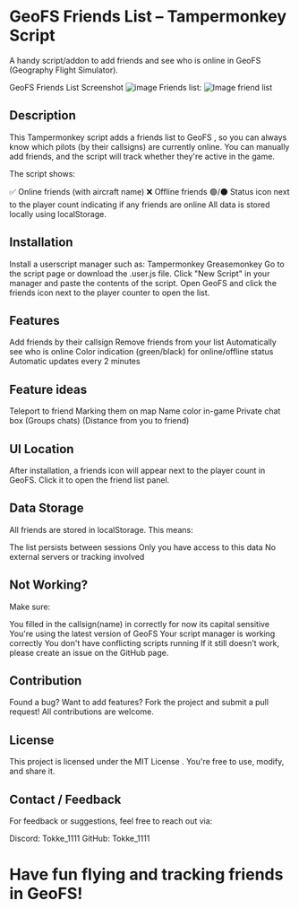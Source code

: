 # GeoFS Friends List – Tampermonkey Script
A handy script/addon to add friends and see who is online in GeoFS (Geography Flight Simulator). 

GeoFS Friends List Screenshot
![image](https://github.com/user-attachments/assets/fb122e19-7b32-4231-9081-b9b669a1b192)
Friends list:
![Image friend list](https://github.com/user-attachments/assets/261ddc5a-d633-43a9-95e1-d9d7169b010c)

## Description
This Tampermonkey script adds a friends list to GeoFS , so you can always know which pilots (by their callsigns) are currently online. You can manually add friends, and the script will track whether they're active in the game.


The script shows:

✅ Online friends (with aircraft name)
❌ Offline friends
🟢/⚫ Status icon next to the player count indicating if any friends are online
All data is stored locally using localStorage.

## Installation
Install a userscript manager such as:
Tampermonkey
Greasemonkey
Go to the script page or download the .user.js file.
Click "New Script" in your manager and paste the contents of the script.
Open GeoFS and click the friends icon next to the player counter to open the list.

## Features
Add friends by their callsign
Remove friends from your list
Automatically see who is online
Color indication (green/black) for online/offline status
Automatic updates every 2 minutes

## Feature ideas
Teleport to friend
Marking them on map
Name color in-game
Private chat box (Groups chats)
(Distance from you to friend)


## UI Location
After installation, a friends icon will appear next to the player count in GeoFS. Click it to open the friend list panel.

## Data Storage
All friends are stored in localStorage. This means:

The list persists between sessions
Only you have access to this data
No external servers or tracking involved

## Not Working?
Make sure:

You filled in the callsign(name) in correctly for now its capital sensitive
You're using the latest version of GeoFS
Your script manager is working correctly
You don't have conflicting scripts running
If it still doesn’t work, please create an issue on the GitHub page.

## Contribution
Found a bug? Want to add features? Fork the project and submit a pull request! All contributions are welcome.

## License
This project is licensed under the MIT License . You're free to use, modify, and share it.

## Contact / Feedback
For feedback or suggestions, feel free to reach out via:

Discord: Tokke_1111
GitHub: Tokke_1111
# Have fun flying and tracking friends in GeoFS!
